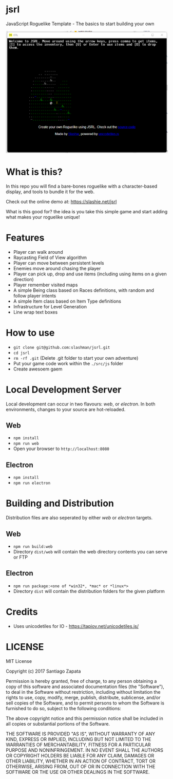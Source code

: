 # jsrl
JavaScript Roguelike Template - The basics to start building your own

![JSRL screenshot](./screenshot.png?raw=true "JSRL")

# What is this?
In this repo you will find a bare-bones roguelike with a character-based display, and tools to bundle it for the web.

Check out the online demo at: https://slashie.net/jsrl

What is this good for? the idea is you take this simple game and start adding what makes your roguelike unique!

# Features
* Player can walk around
* Raycasting Field of View algorithm 
* Player can move between persistent levels
* Enemies move around chasing the player
* Player can pick up, drop and use items (including using items on a given direction)
* Player remember visited maps
* A simple Being class based on Races definitions, with random and follow player intents
* A simple Item class based on Item Type definitions
* Infrastructure for Level Generation
* Line wrap text boxes

# How to use
* `git clone git@github.com:slashman/jsrl.git`
* `cd jsrl`
* `rm -rf .git` (Delete .git folder to start your own adventure)
* Put your game code work within the `./src/js` folder
* Create awesoem gaem

# Local Development Server

Local development can occur in two flavours: *web*, or *electron*. In both environments, changes to your
source are hot-reloaded.

## Web

* `npm install`
* `npm run web`
* Open your browser to `http://localhost:8080`

## Electron

* `npm install`
* `npm run electron`


# Building and Distribution

Distribution files are also seperated by either *web* or *electron* targets.

## Web

* `npm run build:web`
* Directory `dist/web` will contain the web directory contents you can serve or FTP

## Electron

* `npm run package:<one of *win32*, *mac* or *linux*>`
* Directory `dist` will contain the distribution folders for the given platform

# Credits
* Uses unicodetiles for IO - https://tapiov.net/unicodetiles.js/

# LICENSE

MIT License

Copyright (c) 2017 Santiago Zapata

Permission is hereby granted, free of charge, to any person obtaining a copy
of this software and associated documentation files (the "Software"), to deal
in the Software without restriction, including without limitation the rights
to use, copy, modify, merge, publish, distribute, sublicense, and/or sell
copies of the Software, and to permit persons to whom the Software is
furnished to do so, subject to the following conditions:

The above copyright notice and this permission notice shall be included in all
copies or substantial portions of the Software.

THE SOFTWARE IS PROVIDED "AS IS", WITHOUT WARRANTY OF ANY KIND, EXPRESS OR
IMPLIED, INCLUDING BUT NOT LIMITED TO THE WARRANTIES OF MERCHANTABILITY,
FITNESS FOR A PARTICULAR PURPOSE AND NONINFRINGEMENT. IN NO EVENT SHALL THE
AUTHORS OR COPYRIGHT HOLDERS BE LIABLE FOR ANY CLAIM, DAMAGES OR OTHER
LIABILITY, WHETHER IN AN ACTION OF CONTRACT, TORT OR OTHERWISE, ARISING FROM,
OUT OF OR IN CONNECTION WITH THE SOFTWARE OR THE USE OR OTHER DEALINGS IN THE
SOFTWARE.
